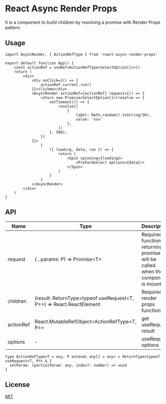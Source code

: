 # React Async Render Props

It is a component to build children by resolving a promise with Render Props pattern.

## Usage

```
import AsyncRender, { ActionRefType } from 'react-async-render-props'

export default function App() {
    const actionRef = useRef<ActionRefType<SelectOption[]>>()
    return (
        <div>
            <div onClick={() => {
                actionRef.current.run()
            }}>clickme</div>
            <AsyncRender actionRef={actionRef} request={() => {
                return new Promise<SelectOption[]>(resolve => {
                    setTimeout(() => {
                        resolve([
                            {
                                label: Math.random().toString(36),
                                value: 'xxx'
                            },
                        ])
                    }, 500);
                })
            }}>
                {
                    ({ loading, data, run }) => {
                        return (
                            <Spin spinning={loading}>
                                <ProFormSelect options={data}/>
                            </Spin>
                        )
                    }
                }
            </AsyncRender>
        </div>
    )
}
```

## API

|Name|Type|Description|
|--|--|--|
|request|(...params: P) => Promise\<T\>|Required, A function returning a promise (it will be called when the component is mounted)|
|children|(result: ReturnType\<typeof useRequest\<T, P\>\>) => React.ReactElement|Required, A render props function|
|actionRef|React.MutableRefObject\<ActionRefType\<T, P\>\>|get useRequest result|
|options|-|useRequest options|

```
type ActionRefType<T = any, P extends any[] = any> = ReturnType<typeof useRequest<T, P>> & {
  setParam: (partialParam: any, index?: number) => void
}
```


## License
[MIT](./license)